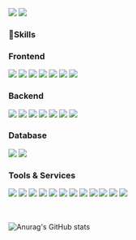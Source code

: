 [<img src='https://img.shields.io/badge/notion-ffffff?style=flat&logo=notion&logoColor=black'/>](https://heavenly-axolotl-d3e.notion.site/Today-I-learned-22-12-07-04d8b71711fa46d3b7bc821617749cde?pvs=4)
<img src='https://img.shields.io/badge/fhazlt303@gmail.com-EA4335?style=flat&logo=gmail&logoColor=white' />

### 💪Skills
<div>
  <h3>Frontend</h3>
<img src="https://img.shields.io/badge/html5-E34F26?style=flat-square&logo=html5&logoColor=white">
<img src="https://img.shields.io/badge/css-1572B6?style=flat-square&logo=css3&logoColor=white">
<img src="https://img.shields.io/badge/javascript-F7DF1E?style=flat-square&logo=javascript&logoColor=black">
<img src="https://img.shields.io/badge/react-61DAFB?style=flat-square&logo=react&logoColor=black">
<img src="https://img.shields.io/badge/jquery-0769AD?style=flat-square&logo=jquery&logoColor=white">
<img src="https://img.shields.io/badge/bootstrap-7952B3?style=flat-square&logo=bootstrap&logoColor=white">
<img src="https://img.shields.io/badge/vite-646CFF?style=flat-square&logo=vite&logoColor=white">
<h3>Backend</h3>
<img src="https://img.shields.io/badge/Java-007396?style=flat-square&logo=OpenJDK&logoColor=white"/>
<img src="https://img.shields.io/badge/python-3776AB?style=flat-square&logo=python&logoColor=white">
<img src="https://img.shields.io/badge/node.js-339933?style=flat-square&logo=Node.js&logoColor=white">
<img src="https://img.shields.io/badge/spring-6DB33F?style=flat-square&logo=spring&logoColor=white">
<img src="https://img.shields.io/badge/springboot-6DB33F?style=flat-square&logo=springboot&logoColor=white">
<img src="https://img.shields.io/badge/flask-000000?style=flat-square&logo=flask&logoColor=white">
<img src="https://img.shields.io/badge/lombok-000000?style=flat-square&logo=flask&logoColor=white">
<h3>Database</h3>
<img src="https://img.shields.io/badge/mysql-4479A1?style=flat-square&logo=mysql&logoColor=white">
<img src="https://img.shields.io/badge/mongoDB-47A248?style=flat-square&logo=MongoDB&logoColor=white">
<h3>Tools & Services</h3>
<img src="https://img.shields.io/badge/linux-FCC624?style=flat-square&logo=linux&logoColor=black">
<img src="https://img.shields.io/badge/amazonec2-FF9900?style=flat-square&logo=amazc2&logoColor=white">
<img src="https://img.shields.io/badge/nginx-009639?style=flat-square&logo=nginx&logoColor=white">
<img src="https://img.shields.io/badge/github-181717?style=flat-square&logo=github&logoColor=white">
<img src="https://img.shields.io/badge/git-F05032?style=flat-square&logogit&logoColor=white">
<img src="https://img.shields.io/badge/gradle-02303A?style=flat-square&logo=gradle&logoColor=white">
<img src="https://img.shields.io/badge/visualstudiocode-007ACC?style=flat-square&logo=visualstudiocode&logoColor=white">
<img src="https://img.shields.io/badge/elasticstack-005571?style=flat-square&logo=elasticstack&logoColor=white">
<img src="https://img.shields.io/badge/elasticsearch-005571?style=flat-square&logo=asticsearch&logoColor=white">
<img src="https://img.shields.io/badge/mobaxterm-000000?style=flat-square&logo=mobx&logoColor=white">
<img src="https://img.shields.io/badge/apachetomcat-F8DC75?style=flat-square&logo=apachetomcat&logoColor=white">
<img src="https://img.shields.io/badge/apachemaven-C71A36?style=flat-square&logo=apachemaven&logoColor=white">
</div>
<br><br>


![Anurag's GitHub stats](https://github-readme-stats.vercel.app/api?username=fhazlt&show_icons=true&theme=rose)
  



<!--
**fhazlt/fhazlt** is a ✨ _special_ ✨ repository because its `README.md` (this file) appears on your GitHub profile.

Here are some ideas to get you started:

- 🔭 I’m currently working on ...
- 🌱 I’m currently learning ...
- 👯 I’m looking to collaborate on ...
- 🤔 I’m looking for help with ...
- 💬 Ask me about ...
- 📫 How to reach me: ...
- 😄 Pronouns: ...
- ⚡ Fun fact: ...
-->
